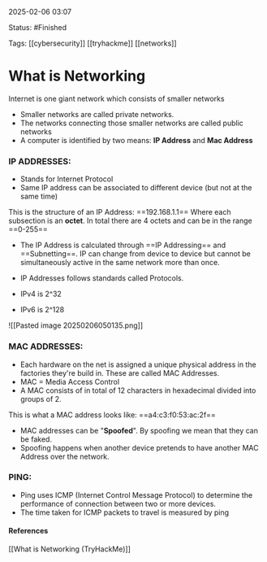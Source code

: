 
2025-02-06 03:07

Status: #Finished 

Tags: [[cybersecurity]] [[tryhackme]] [[networks]] 

# What is Networking

Internet is one giant network which consists of smaller networks
- Smaller networks are called private networks. 
- The networks connecting those smaller networks are called public networks
- A computer is identified by two means: **IP Address** and **Mac Address**
### IP ADDRESSES:
- Stands for Internet Protocol
- Same IP address can be associated to different device (but not at the same time)

This is the structure of an IP Address:
==192.168.1.1==
Where each subsection is an **octet**. In total there are 4 octets and can be in the range ==0-255==

- The IP Address is calculated through ==IP Addressing== and ==Subnetting==. IP can change from device to device but cannot be simultaneously active in the same network more than once.

- IP Addresses follows standards called Protocols.

- IPv4 is 2^32
- IPv6 is 2^128

![[Pasted image 20250206050135.png]]

### MAC ADDRESSES:

- Each hardware on the net is assigned a unique physical address in the factories they're build in. These are called MAC Addresses.
- MAC = Media Access Control
- A MAC consists of in total of 12 characters in hexadecimal divided into groups of 2.

This is what a MAC address looks like:
==a4:c3:f0:53:ac:2f==


-  MAC addresses can be "**Spoofed**". By spoofing we mean that they can be faked. 
- Spoofing happens when another device pretends to have another MAC Address over the network. 


### PING:

- Ping uses ICMP (Internet Control Message Protocol) to determine the performance of connection between two or more devices.
- The time taken for ICMP packets to travel is measured by ping

#### References
[[What is Networking (TryHackMe)]]
